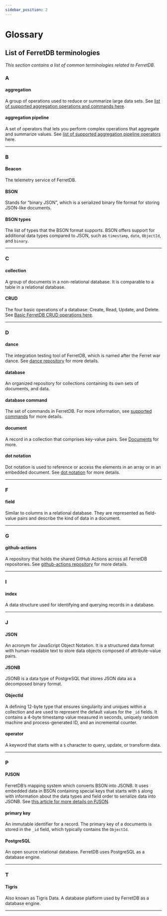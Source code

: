 ```yaml
---
sidebar_position: 2
---
```


# Glossary

## List of FerretDB terminologies

*This section contains a list of common terminologies related to FerretDB*.

### A

#### aggregation

A group of operations used to reduce or summarize large data sets.
See [list of supported aggregation operations and commands here](./supported_commands.md#aggregation-pipelines).

#### aggregation pipeline

A set of operators that lets you perform complex operations that aggregate and summarize values.
See [list of supported aggregation pipeline operators](./supported_commands.md#aggregation-pipeline-operators) here.

---

### B

#### Beacon

The telemetry service of FerretDB.

#### BSON

Stands for “binary JSON”, which is a serialized binary file format for storing JSON-like documents.

#### BSON types

The list of types that the BSON format supports.
BSON offers support for additional data types compared to JSON, such as `timestamp`, `date`, `ObjectId`, and `binary`.

---

### C

#### collection

A group of documents in a non-relational database.
It is comparable to a table in a relational database.

#### CRUD

The four basic operations of a database: Create, Read, Update, and Delete.
See [Basic FerretDB CRUD operations here](../basic_operations/index.md).

---

### D

#### dance

The integration testing tool of FerretDB, which is named after the Ferret war dance.
See [dance repository](https://github.com/FerretDB/dance) for more details.

#### database

An organized repository for collections containing its own sets of documents, and data.

#### database command

The set of commands in FerretDB.
For more information, see [supported commands](./supported_commands.md) for more details.

#### document

A record in a collection that comprises key-value pairs.
See [Documents](../understanding_ferretdb.md#documents) for more.

#### dot notation

Dot notation is used to reference or access the elements in an array or in an embedded document.
See [dot notation](../understanding_ferretdb.md#dot-notation) for more details.

---

### F

#### field

Similar to columns in a relational database.
They are represented as field-value pairs and describe the kind of data in a document.

---

### G

#### github-actions

A repository that holds the shared GitHub Actions across all FerretDB repositories.
See [github-actions repository](https://github.com/FerretDB/github-actions) for more details.

---

### I

#### index

A data structure used for identifying and querying records in a database.

---

### J

#### JSON

An acronym for JavaScript Object Notation.
It is a structured data format with human-readable text to store data objects composed of attribute-value pairs.

#### JSONB

JSONB is a data type of PostgreSQL that stores JSON data as a decomposed binary format.

#### ObjectId

A defining 12-byte type that ensures singularity and uniques within a collection and are used to represent the default values for the `_id` fields.
It contains a 4-byte timestamp value measured in seconds, uniquely random machine and process-generated ID, and an incremental counter.

#### operator

A keyword that starts with a `$` character to query, update, or transform data.

---

### P

#### PJSON

FerretDB’s mapping system which converts BSON into JSONB.
It uses embedded data in BSON containing special keys that starts with `$` along with information about the data types and field order to serialize data into JSONB.
See [this article for more details on PJSON](https://www.ferretdb.io/pjson-how-to-store-bson-in-jsonb/).

#### primary key

An immutable identifier for a record.
The primary key of a documents is stored in the `_id` field, which typically contains the `ObjectId`.

#### PostgreSQL

An open source relational database.
FerretDB uses PostgreSQL as a database engine.

---

### T

#### Tigris

Also known as Tigris Data.
A database platform used by FerretDB as a database engine.

---
